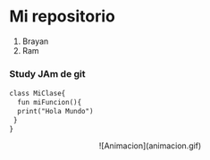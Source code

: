 # Mi repositorio

1. Brayan
2. Ram

### Study JAm de git

    class MiClase{
	  fun miFuncion(){
	  print("Hola Mundo")
     }
    }
 
<p align="center">
   ![Animacion](animacion.gif)
  </p>
